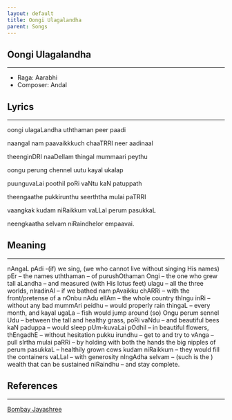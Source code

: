 ```yaml
---
layout: default
title: Oongi Ulagalandha
parent: Songs
---
```


## Oongi Ulagalandha
---
- Raga: Aarabhi
- Composer: Andal

## Lyrics
---

oongi ulagaLandha uththaman peer paadi

naangal nam paavaikkkuch chaaTRRI neer aadinaal

theenginDRI naaDellam thingal mummaari peythu

oongu perung chennel uutu kayal ukalap

puunguvaLai poothil poRi vaNtu kaN patuppath

theengaathe pukkirunthu seerththa mulai paTRRI

vaangkak kudam niRaikkum vaLLal perum pasukkaL

neengkaatha selvam niRaindhelor empaavai.

## Meaning
---

nAngaL pAdi -(if) we sing, (we who cannot live without singing His names)
pEr – the names
uththaman – of purushOthaman
Ongi – the one who grew tall
aLandha – and measured (with His lotus feet)
ulagu – all the three worlds,
nIradinAl – if we bathed
nam pAvaikku chARRi – with the front/pretense of a nOnbu
nAdu ellAm – the whole country
thIngu inRi – without any bad
mummAri peidhu – would properly rain
thingaL – every month, and
kayal ugaLa – fish would jump around
(so) Ongu perum sennel Udu – between the tall and healthy grass,
poRi vaNdu –  and beautiful bees
kaN paduppa – would sleep
pUm-kuvaLai pOdhil – in beautiful flowers,
thEngadhE – without hesitation
pukku irundhu – get to and try to
vAnga – pull
sIrtha mulai paRRi – by holding with both the hands the big nipples of
perum pasukkaL – healthily grown cows
kudam niRaikkum – they would fill the containers
vaLLal – with generosity
nIngAdha selvam – (such is the ) wealth that can be sustained
niRaindhu – and stay complete.

## References
---
[Bombay Jayashree](https://www.youtube.com/watch?v=RmwNzjkWERs&ab_channel=BombayJayashriRamnath)